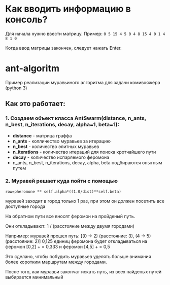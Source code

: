 # Как вводить информацию в консоль?
Для начала нужно ввести матрицу.
Пример: 
``
0 5 15 4
5 0 4 8
15 4 0 1
4 8 1 0
``

Когда ввод матрицы закончен, следует нажать Enter.  
  



# ant-algoritm
Пример реализации муравьиного алгоритма для задачи комивояжёра (python 3)
## Как это работает:
### 1. Создаем объект класса AntSwarm(distance, n_ants, n_best, n_iterations, decay, alpha=1, beta=1):
  * **distance** - матрица граффа 
  * **n_ants** - колличество муравьев за итерацию
  * **n_best** - количество элитных муравьев
  * **n_iterations** - количество итераций для поиска кротчайшего пути
  * **decay** - количество испаряемого феромона
  * n_ants, n_best, n_iterations, decay, alpha, beta подбираются опытным путем

### 2. Муравей решает куда пойти с помощью
``row=pheromone ** self.alpha*((1.0/dist)**self.beta)``

муравей заходит в город только 1 раз, при этом он должен посетить все доступные города

На обратном пути все вносят феромон на пройденый путь.

Они откладывают: 1 / (расстояние между двумя городами)
 
Например: муравей прошел путь: [(0 -> 2) (расстояние: 3), (4 -> 5) (расстояние: 2)]
0,125 единиц феромона будет откладываться на феромон [0,2] + = 0,333 и феромон [4,5] + = 0,5

Это сделано, чтобы побудить муравьев уделять больше внимания более коротким маршрутам между городами.

После того, как муравьи закончат искать путь, из всех найденых путей выбирается минимальный

